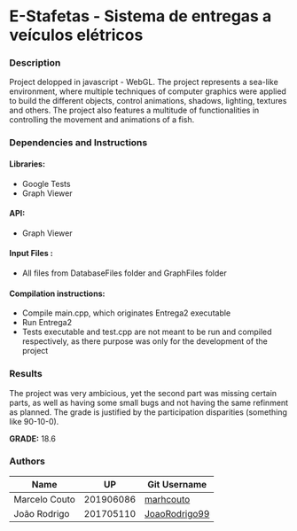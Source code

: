 # E-Stafetas - Sistema de entregas a veículos elétricos

### Description
Project delopped in javascript - WebGL. The project represents a sea-like environment, where multiple techniques of computer graphics were applied to build the different objects, control animations, shadows, lighting, textures and others.
The project also features a multitude of functionalities in controlling the movement and animations of a fish.

### Dependencies and Instructions
#### Libraries:
- Google Tests
- Graph Viewer

#### API:
- Graph Viewer

#### Input Files :
- All files from DatabaseFiles folder and GraphFiles folder

#### Compilation instructions: 
- Compile main.cpp, which originates Entrega2 executable
- Run Entrega2
- Tests executable and test.cpp are not meant to be run and compiled respectively, as there purpose was only for the development of the project

### Results
The project was very ambicious, yet the second part was missing certain parts, as well as having some small bugs and not having the same refinment as planned. The grade is justified by the participation disparities (something like 90-10-0).

**GRADE:** 18.6

### Authors

Name | UP | Git Username |
-----|----|--------------|
Marcelo Couto | 201906086 | [marhcouto](https://github.com/marhcouto)
João Rodrigo | 201705110 | [JoaoRodrigo99](https://github.com/JoaoRodrigo99)
